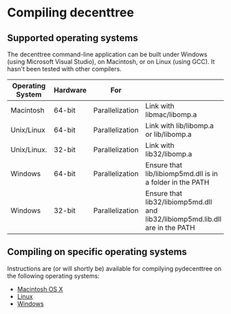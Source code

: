 <h1>Compiling decenttree</h1>
<h2>Supported operating systems</h2>
The decenttree command-line application can be built under Windows (using Microsoft Visual Studio),
on Macintosh, or on Linux (using GCC).  It hasn't been tested with other compilers.

| Operating System | Hardware | For             |            |
| ---------------- | -------- | --------------- | ---------- |
| Macintosh        | 64-bit   | Parallelization | Link with libmac/libomp.a |
| Unix/Linux       | 64-bit   | Parallelization | Link with lib/libomp.a or lib/libomp.a |
| Unix/Linux.      | 32-bit   | Parallelization | Link with lib32/libomp.a |
| Windows          | 64-bit   | Parallelization | Ensure that lib/libiomp5md.dll is in a folder in the PATH |
| Windows          | 32-bit   | Parallelization | Ensure that lib32/libiomp5md.dll and lib32/libiomp5md.lib.dll are in the PATH |

<h2>Compiling on specific operating systems</h2>
Instructions are (or will shortly be) available for compilying pydecenttree on the following operating systems:

 - [Macintosh OS X](Compilation_on_MacOS_X.md)
 - [Linux](Compilation_on_Linux.md)
 - [Windows](Compilation_on_Windows.md)


